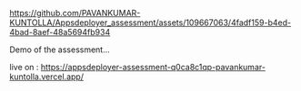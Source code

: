 


https://github.com/PAVANKUMAR-KUNTOLLA/Appsdeployer_assessment/assets/109667063/4fadf159-b4ed-4bad-8aef-48a5694fb934


Demo of the assessment...

live on : https://appsdeployer-assessment-q0ca8c1qp-pavankumar-kuntolla.vercel.app/

